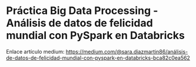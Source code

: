 # Práctica Big Data Processing - Análisis de datos de felicidad mundial con PySpark en Databricks

Enlace artículo medium: https://medium.com/@sara.diazmartin86/análisis-de-datos-de-felicidad-mundial-con-pyspark-en-databricks-bca82c0ea562
